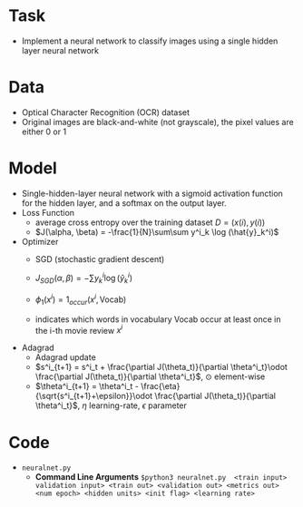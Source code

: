 # Task
* Implement a neural network to classify images using a single hidden layer neural network

# Data
* Optical Character Recognition (OCR) dataset
* Original images are black-and-white (not grayscale), the pixel values are either 0 or 1

# Model
* Single-hidden-layer neural network with a sigmoid activation function for the hidden layer, and a softmax on the output layer.
* Loss Function
  - average cross entropy over the training dataset $D = {(x(i), y(i))}$
  - $J(\alpha, \beta) = -\frac{1}{N}\sum\sum y^i_k \log (\hat{y}_k^i)$
* Optimizer
  - SGD (stochastic gradient descent)
  - $J_{SGD}(\alpha, \beta) = -\sum y^i_k \log (\hat{y}_k^i)$

  - $\phi_1(x^i) = 1_{occur}(x^i, \text{Vocab})$ 
  - indicates which words in vocabulary Vocab occur at least once in the i-th movie review $x^i$
* Adagrad
  - Adagrad update
  - $s^i_{t+1} = s^i_t + \frac{\partial J(\theta_t)}{\partial \theta^i_t}\odot \frac{\partial J(\theta_t)}{\partial \theta^i_t}$, $\odot$ element-wise
  - $\theta^i_{t+1} = \theta^i_t - \frac{\eta}{\sqrt{s^i_{t+1}+\epsilon}}\odot \frac{\partial J(\theta_t)}{\partial \theta^i_t}$, $\eta$ learning-rate, $\epsilon$ parameter

# Code
* `neuralnet.py`
  - **Command Line Arguments** `$python3 neuralnet.py  <train input> validation input> <train out> <validation out> <metrics out> <num epoch> <hidden units> <init flag> <learning rate>`

